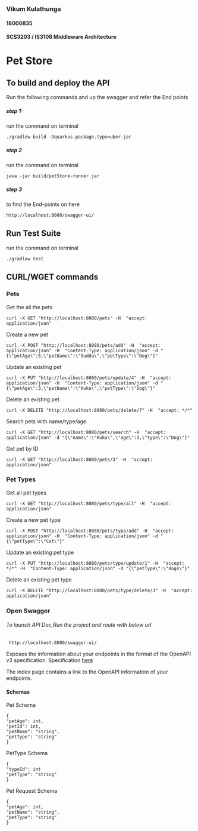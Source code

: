 ### Vikum Kulathunga
#### 18000835
#### SCS3203 / IS3108 Middleware Architecture
# Pet Store

## To build and deploy the API

Run the following commands and up the swagger and refer the End points

##### step 1:
run the command on terminal

    ./gradlew build -Dquarkus.package.type=uber-jar

##### step 2
run the command on terminal

    java -jar build/petStore-runner.jar

##### step 3
to find the End-points on here

    http://localhost:8080/swagger-ui/

## Run Test Suite
run the command on terminal

    ./gradlew test

## CURL/WGET commands

### Pets
Get the all the pets

    curl -X GET "http://localhost:8080/pets" -H  "accept: application/json"

Create a new pet

    curl -X POST "http://localhost:8080/pets/add" -H  "accept: application/json" -H  "Content-Type: application/json" -d "{\"petAge\":5,\"petName\":\"Sudda\",\"petType\":\"Dog\"}"

Update an existing pet

    curl -X PUT "http://localhost:8080/pets/update/4" -H  "accept: application/json" -H  "Content-Type: application/json" -d "{\"petAge\":3,\"petName\":\"Kuku\",\"petType\":\"Dog\"}"

Delete an existing pet

    curl -X DELETE "http://localhost:8080/pets/delete/7" -H  "accept: */*"

Search pets with name/type/age

    curl -X GET "http://localhost:8080/pets/search" -H  "accept: application/json" -d "{\"name\":\"Kuku\",\"age\":3,\"type\":\"Dog\"}"

Get pet by ID

    curl -X GET "http://localhost:8080/pets/3" -H  "accept: application/json"

### Pet Types

Get all pet types

    curl -X GET "http://localhost:8080/pets/type/all" -H  "accept: application/json"

Create a new pet type

    curl -X POST "http://localhost:8080/pets/type/add" -H  "accept: application/json" -H  "Content-Type: application/json" -d "{\"petType\":\"Cat\"}"

Update an existing pet type

    curl -X PUT "http://localhost:8080/pets/type/update/1" -H  "accept: */*" -H  "Content-Type: application/json" -d "{\"petType\":\"dogs\"}"

Delete an existing  pet type

    curl -X DELETE "http://localhost:8080/pets/type/delete/3" -H  "accept: application/json"


### Open Swagger

###### To launch API Doc,Run the project and route with below url

     http://localhost:8080/swagger-ui/

Exposes the information about your endpoints in the format of the OpenAPI v3 specification. Specification [here](https://microprofile.io/project/eclipse/microprofile-open-api)

The index page contains a link to the OpenAPI information of your endpoints.




#### Schemas
Pet Schema

    {
    "petAge": int,
    "petId": int,
    "petName": "string",
    "petType": "string" 
    }

PetType Schema

    {
    "typeId": int
    "petType": "string"
    }

Pet Request Schema

    {
    "petAge": int,
    "petName": "string",
    "petType": "string"
    }
    
